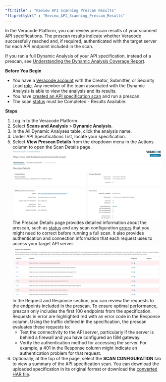 ```yaml
---
"ft:title" : "Review API Scanning Prescan Results"
"ft:prettyUrl" : "Review_API_Scanning_Prescan_Results"
---
```

In the Veracode Platform, you can review prescan results of your scanned API specifications. The prescan results indicate whether Veracode successfully reached and, if required, authenticated with the target server for each API endpoint included in the scan.

If you ran a full Dynamic Analysis of your API specification, instead of a prescan, see [Understanding the Dynamic Analysis Coverage Report](https://docs.veracode.com/r/Understanding_the_DA_Coverage_Report).

<html>
<p font-size="13pt"><b>Before You Begin</b></p>
</html>

* You have a [Veracode account](https://docs.veracode.com/r/c_about_veracode_accounts) with the Creator, Submitter, or Security Lead [role](https://docs.veracode.com/r/c_role_permissions). Any member of the team associated with the Dynamic Analysis is able to view the analysis and its results.
* You have [created an API specification scan](https://docs.veracode.com/r/Create_an_API_Specifcation_Scan) and run a prescan.
* The scan [status](https://docs.veracode.com/r/c_was_statuses) must be Completed - Results Available.

<html>
<p font-size="13pt"><b>Steps</b></p>
</html>

1. Log in to the Veracode Platform.
2. Select **Scans and Analysis** > **Dynamic Analysis**.
3. In the All Dynamic Analyses table, click the analysis name.
4. Under API Specifications List, locate your specification.
5. Select **View Prescan Details** from the dropdown menu in the Actions column to open the Scan Details page.
    ![API Scanning Prescan Results](../images/apisec-prescan-results-top.png)  
   The Prescan Details page provides detailed information about the prescan, such as [status](https://docs.veracode.com/r/c_was_statuses) and any scan configuration [errors](https://docs.veracode.com/r/c_prescan_faillure) that you might need to correct before running a full scan. It also provides authentication and connection information that each request uses to access your target API server.  
   ![API Scanning Prescan Requests](../images/apisec-prescan-results-bottom.png)  
   In the Request and Response section, you can review the requests to the endpoints included in the prescan. To ensure optimal performance, prescan only includes the first 100 endpoints from the specification. Requests in error are highlighted red with an error code in the Response column. Using the traffic defined in the specification, the prescan evaluates these requests to:
    * Test the connectivity to the API server, particularly if the server is behind a firewall and you have configured an ISM gateway.
    * Verify the authentication method for accessing the server. For example, a 401 in the Response column might indicate an authentication problem for that request.
6. Optionally, at the top of the page, select the **SCAN CONFIGURATION** tab to view a summary of the API specification scan. You can download the uploaded specification in its original format or download the [converted HAR file](https://docs.veracode.com/r/About_API_Scanning_and_API_Specifications).
